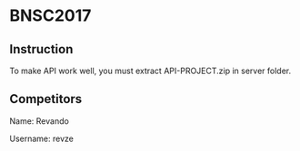 # BNSC2017

## Instruction
To make API work well, you must extract API-PROJECT.zip in server folder.

## Competitors
Name: Revando

Username: revze
